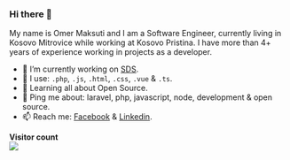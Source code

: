 ### Hi there 👋


My name is Omer Maksuti and I am a Software Engineer, currently living in Kosovo Mitrovice while working at Kosovo Pristina. I have more than 4+ years of experience working in projects as a developer.


- 🔭 I’m currently working on [SDS](http://sds-ks.com).
- 🌱 I use: `.php`, `.js`, `.html`, `.css`, `.vue` & `.ts`.
- 👯 Learning all about Open Source.
- 💬 Ping me about: laravel, php, javascript, node, development & open source.
- 📫 Reach me: [Facebook](https://www.facebook.com/omermaksutii) & [Linkedin](https://www.linkedin.com/in/omermaksuti).

<p align="left"> 
  <b>Visitor count</b><br>
  <img src="https://profile-counter.glitch.me/omermaksutii/count.svg" />
</p>
